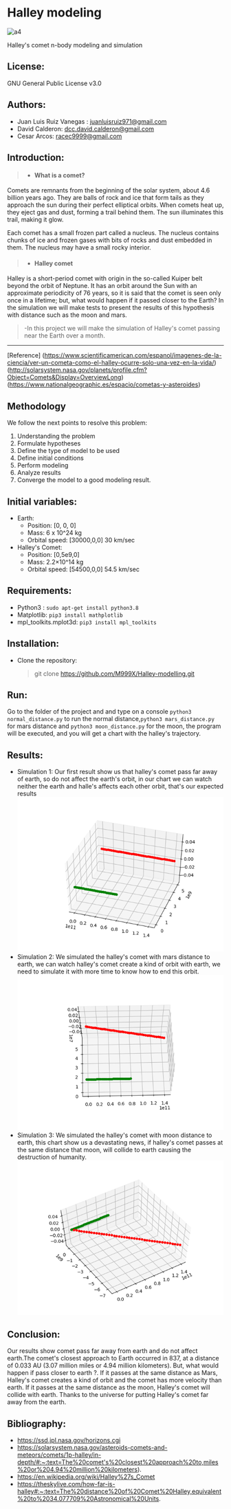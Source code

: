 # Halley modeling
![a4](https://cdn.mos.cms.futurecdn.net/zzCKzkAndgXbTKNoKCUqu9-970-80.jpg.webp)

Halley's comet n-body modeling and simulation
## License: 
GNU General Public License v3.0
## Authors: 
- Juan Luis Ruiz Vanegas : juanluisruiz971@gmail.com
- David Calderon: dcc.david.calderon@gmail.com
- Cesar Arcos: racec9999@gmail.com
## Introduction: 
>- #### What is a comet?
Comets are remnants from the beginning of the solar system, about 4.6 billion years ago. They are balls of rock and ice that form tails as they approach the sun during their perfect elliptical orbits. When comets heat up, they eject gas and dust, forming a trail behind them. The sun illuminates this trail, making it glow.

Each comet has a small frozen part called a nucleus. The nucleus contains chunks of ice and frozen gases with bits of rocks and dust embedded in them. The nucleus may have a small rocky interior.

>- #### Halley comet
Halley is a short-period comet with origin in the so-called Kuiper belt beyond the orbit of Neptune. It has an orbit around the Sun with an approximate periodicity of 76 years, so it is said that the comet is seen only once in a lifetime; but, what would happen if it passed closer to the Earth? In the simulation we will make tests to present the results of this hypothesis with distance such as the moon and mars.

> -In this project we will make the simulation of Halley's comet passing near the Earth over a month. 
***
[Reference] (https://www.scientificamerican.com/espanol/imagenes-de-la-ciencia/ver-un-cometa-como-el-halley-ocurre-solo-una-vez-en-la-vida/) (http://solarsystem.nasa.gov/planets/profile.cfm?Object=Comets&Display=OverviewLong)(https://www.nationalgeographic.es/espacio/cometas-y-asteroides)

## Methodology
We follow the next points to resolve this problem:
1. Understanding the problem
2. Formulate hypotheses
3. Define the type of model to be used
4. Define initial conditions
5. Perform modeling
6. Analyze results
7. Converge the model to a good modeling result.
## Initial variables:
* Earth: 
  * Position: [0, 0, 0]
  * Mass: 6 x 10^24 kg
  * Orbital speed: [30000,0,0] 30 km/sec
* Halley's Comet:
  * Position: [0,5e9,0]
  * Mass: 2.2×10^14 kg
  * Orbital speed: [54500,0,0] 54.5 km/sec 
## Requirements:
* Python3 : `sudo apt-get install python3.8` 
* Matplotlib: `pip3 install mathplotlib`
* mpl_toolkits.mplot3d: `pip3 install mpl_toolkits`
## Installation:
- Clone the repository:
  > git clone https://github.com/M999X/Halley-modelling.git 
## Run:
Go to the folder of the project and and type on a console  `python3 normal_distance.py` to run the normal distance,`python3 mars_distance.py` for mars distance and `python3 moon_distance.py` for the moon, the program will be executed, and you will get a chart with the halley's trajectory.
## Results:
* Simulation 1: Our first result show us that halley's comet pass far away of earth, so do not affect the earth's orbit, in our chart we can watch neither the earth and halle's affects each other orbit, that's our expected results
![Test Image 4](https://github.com/M999X/Halley-modelling/blob/main/Results/Simulation_normal_distance.png)
* Simulation 2: We simulated the halley's comet with mars distance to earth, we can watch halley's comet create a kind of orbit with earth, we need to simulate it with more time to know how to end this orbit.
![Test Image 4](https://github.com/M999X/Halley-modelling/blob/main/Results/Simulation_mars_distance.png)
* Simulation 3: We simulated the halley's comet with moon distance to earth, this chart show us a devastating news, if  halley's comet passes at the same distance that moon, will collide to earth causing the destruction of humanity.
![Test Image 4](https://github.com/M999X/Halley-modelling/blob/main/Results/Simulation_moon_distance.png)
## Conclusion:
Our results show comet pass far away from earth and do not affect earth.The comet's closest approach to Earth occurred in 837, at a distance of 0.033 AU (3.07 million miles or 4.94 million kilometers). But, what would happen if pass closer to earth ?.
If it passes at the same distance as Mars, Halley's comet creates a kind of orbit and the comet has more velocity than earth.
If it passes at the same distance as the moon, Halley's comet will collide with earth. 
Thanks to the universe for putting Halley's comet far away from the earth.  
## Bibliography:
- https://ssd.jpl.nasa.gov/horizons.cgi
- https://solarsystem.nasa.gov/asteroids-comets-and-meteors/comets/1p-halley/in-depth/#:~:text=The%20comet's%20closest%20approach%20to,miles%20or%204.94%20million%20kilometers).
- https://en.wikipedia.org/wiki/Halley%27s_Comet
- https://theskylive.com/how-far-is-halley#:~:text=The%20distance%20of%20Comet%20Halley,equivalent%20to%2034.077709%20Astronomical%20Units.





